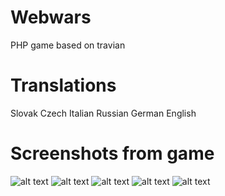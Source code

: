 # Webwars
PHP game based on travian
# Translations
Slovak
Czech
Italian
Russian
German
English
# Screenshots from game
![alt text](https://d198pdkcx2sur5.cloudfront.net/ea/ec/imageA92eaec2bacb7552190168f07544c57378d428ceb.jpg)
![alt text](https://d198pdkcx2sur5.cloudfront.net/84/76/imageAcc847694be96b6fd38f117dcc53ba01fb9569581.jpg)
![alt text](https://d29ljrrl2tk7ux.cloudfront.net/20/d4/imageA7b20d417ec52e23838cc45e7cb1d580f77df7455.jpg)
![alt text](https://d3si3way9vlexq.cloudfront.net/93/0e/imageAcc930e80cbcebb6f01d3ec347e351b2515113e57.jpg)
![alt text](https://d2t6zo89ckgp9n.cloudfront.net/af/1c/imageAedaf1c5200bb20db928e28674ba4376b5967bf70.jpg)
